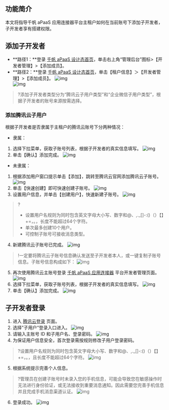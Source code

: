 ## 功能简介
本文将指导千帆 aPaaS 应用连接器平台主租户如何在当前账号下添加子开发者，子开发者享有搭建权限。

## 添加子开发者
- **路径1：**登录 [千帆 aPaaS 设计态首页](https://apaas.cloud.tencent.com/)，单击右上角“管理后台”图标>【开发者管理】>【添加成员】。
- **路径2：**登录 [千帆 aPaaS 设计态首页](https://apaas.cloud.tencent.com/)，单击【租户信息】＞【开发者管理】>【添加成员】。
![img](https://main.qcloudimg.com/raw/14db9c9ee15a7acf63d8244d5a7e3277.png)        
![img](https://main.qcloudimg.com/raw/cea91accd2ddac7ed29e42a58f7e3699.png)        
>?添加子开发者类型分为“腾讯云子用户类型”和“企业微信子用户类型”，根据子开发者的账号来源按需选择。

### 添加腾讯云子用户
根据子开发者是否隶属于主租户的腾讯云账号下分两种情况：
- 隶属：
 1. 选择下拉菜单，获取子账号列表，根据子开发者的真实信息填写。
![img](https://main.qcloudimg.com/raw/e48b657deb693f32006e3f537d6fb71e.png)        
 2. 单击【确认】添加完成。
![img](https://main.qcloudimg.com/raw/24ff1724628932f4bc5ab563573efb06.png)        
- 未隶属：
 1. 根据添加用户窗口提示单击【添加】，跳转至腾讯云官网添加腾讯云子账号。
![img](https://main.qcloudimg.com/raw/78c9c0ab779623e96d3353095edf8346.png)        
 2. 单击【快速创建】即可快速创建子账号。
![img](https://main.qcloudimg.com/raw/921ac618c367c73cd13c5fc0dd51845e.png)        
 3. 设置用户信息，并单击【创建用户】，快速新建子账号。
![img](https://main.qcloudimg.com/raw/7fb3e76ad0e9a60a35e44ed5185d333a.png)        
>?
>- 设置用户名规则为同时包含英文字母大小写、数字和@、,._[]-:()（）【】+=，。，长度不能超过64个字符。
>- 单次最多创建10个用户。
>- 可控制子账号可接收消息类型。
 4. 新建腾讯云子账号已完成。
![img](https://main.qcloudimg.com/raw/ae4d2d0253938ffa7c25e8b9b0a7d7db.png)        
>!一定要将腾讯云子账号信息确认发送至子开发者本人，或一键复制子账号信息。子账号信息构成如下：
 ![img](https://main.qcloudimg.com/raw/b923dc42195544d38e06e74a777910db.png)        
 5. 再次使用腾讯云主账号登录 [千帆 aPaaS 应用连接器](https://apaas-pro.cloud.tencent.com/sign/in) 平台开发者管理页面。
![img](https://main.qcloudimg.com/raw/2065e406cad96ec32b11f99a5a5750ce.png)        
 6. 选择下拉菜单，获取子账号列表，根据子开发者的真实信息填写。
![img](https://main.qcloudimg.com/raw/522ef7a876143648f44d6a5132d0caa1.png)        
 7. 单击【确认】添加完成。
![img](https://main.qcloudimg.com/raw/b5c7bb2a7b10f8fc9ba5d5f2962794ba.png)        



## 子开发者登录
1. 进入 [腾讯云登录](https://cloud.tencent.com/login?&s_url=https://apaas.cloud.tencent.com) 页面。
2. 选择”子用户“登录入口进入。
![img](https://main.qcloudimg.com/raw/1f5602642256efa5956db446a4d1db0a.png)        
3. 请输入主账号 ID 和子用户名、登录密码。
![img](https://main.qcloudimg.com/raw/1e5885a010c850737dada580542763dc.png)        
4. 为保证用户信息安全，首次登录需按规则修改子用户登录密码。
>?设置用户名规则为同时包含英文字母大小写、数字和@、,._[]-:()（）【】+=，。，且长度不能超过64个字符。
![img](https://main.qcloudimg.com/raw/ae4d8a932b071c43c9a9eff82a704476.png)        
5. 根据系统提示完善个人信息。
>?管理员在创建子账号时未录入您的手机信息，可能会导致您在敏感操作时无法进行身份验证，或无法接收到重要消息通知。因此需要您完善手机信息并且完成手机消息渠道认证。
![img](https://main.qcloudimg.com/raw/a3c94268a72d3227e477775f28f83557.png)        
6. 登录成功。
![img](https://main.qcloudimg.com/raw/b3aacb1100eeb7a9c5fd6d323d578994.png)                
